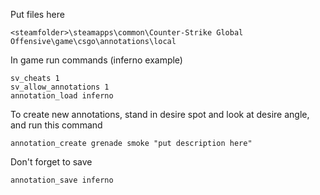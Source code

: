 Put files here
```
<steamfolder>\steamapps\common\Counter-Strike Global Offensive\game\csgo\annotations\local
```
In game run commands (inferno example)
```
sv_cheats 1
sv_allow_annotations 1
annotation_load inferno
```
To create new annotations, stand in desire spot and look at desire angle, and run this command
```
annotation_create grenade smoke "put description here"
```
Don't forget to save
```
annotation_save inferno
```
